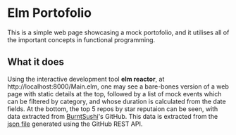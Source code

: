 # Elm Portofolio
This is a simple web page showcasing a mock portofolio, and it utilises all of the important concepts in functional programming.

## What it does
Using the interactive development tool **elm reactor**, at http://localhost:8000/Main.elm, one may see a bare-bones version of a web page with static details at the top, 
followed by a list of mock events which can be filtered by category, and whose duration is calculated from the date fields. At the bottom, the top 5 repos by star 
reputaion can be seen, with data extracted from [BurntSushi](https://github.com/BurntSushi)'s GitHub. This data is extracted from the 
[json file](https://api.github.com/users/burntsushi/repos?sort=pushed) generated using the GitHub REST API.

<!-- add pdf link(s?) here -->
